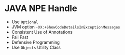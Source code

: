 # JAVA NPE Handle

- Use `Optional`
- JVM option `-XX:+ShowCodeDetailsInExceptionMessages`
- Consistent Use of Annotations
- Fail Fast
- Defensive Programming
- Use `Objects` Utility Class
